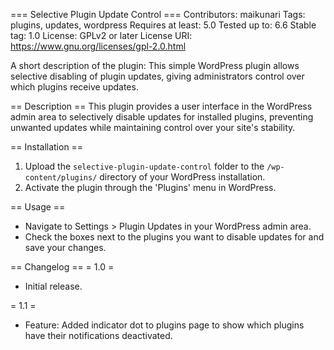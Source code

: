 === Selective Plugin Update Control ===
Contributors: maikunari
Tags: plugins, updates, wordpress
Requires at least: 5.0
Tested up to: 6.6
Stable tag: 1.0
License: GPLv2 or later
License URI: https://www.gnu.org/licenses/gpl-2.0.html

A short description of the plugin: This simple WordPress plugin allows selective disabling of plugin updates, giving administrators control over which plugins receive updates.

== Description ==
This plugin provides a user interface in the WordPress admin area to selectively disable updates for installed plugins, preventing unwanted updates while maintaining control over your site's stability.

== Installation ==
1. Upload the `selective-plugin-update-control` folder to the `/wp-content/plugins/` directory of your WordPress installation.
2. Activate the plugin through the 'Plugins' menu in WordPress.

== Usage ==
- Navigate to Settings > Plugin Updates in your WordPress admin area.
- Check the boxes next to the plugins you want to disable updates for and save your changes.

== Changelog ==
= 1.0 =
* Initial release.

= 1.1 =
* Feature: Added indicator dot to plugins page to show which plugins have their notifications deactivated.  
